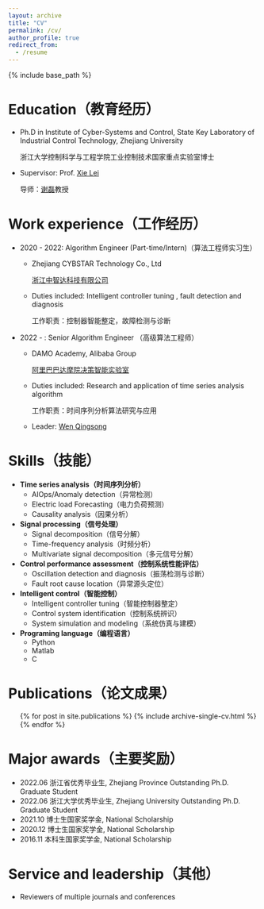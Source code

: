 ```yaml
---
layout: archive
title: "CV"
permalink: /cv/
author_profile: true
redirect_from:
  - /resume
---
```


{% include base_path %}

Education（教育经历）
======
<!-- * B.S. in North China Electric Power Uni, GitHub University, 2012
* M.S. in Jekyll, GitHub University, 2014 -->
* Ph.D in Institute of Cyber-Systems and Control, State Key Laboratory of Industrial Control Technology, Zhejiang University

  浙江大学控制科学与工程学院工业控制技术国家重点实验室博士
  
* Supervisor: Prof. [Xie Lei](https://person.zju.edu.cn/leigh/0.html)

  导师：[谢磊](https://person.zju.edu.cn/leigh/0.html)教授

Work experience（工作经历）
======
* 2020 - 2022: Algorithm Engineer (Part-time/Intern)（算法工程师实习生）
  * Zhejiang CYBSTAR Technology Co., Ltd 
  
    [浙江中智达科技有限公司](http://www.cybstar.com/)
    
  * Duties included: Intelligent controller tuning , fault detection and diagnosis 
  
    工作职责：控制器智能整定，故障检测与诊断

* 2022 - : Senior Algorithm Engineer （高级算法工程师）
  * DAMO Academy, Alibaba Group
  
    [阿里巴巴达摩院决策智能实验室](https://damo.alibaba.com/labs/decision-intelligence) 
    
  * Duties included: Research and application of time series analysis algorithm 
  
    工作职责：时间序列分析算法研究与应用
    
  * Leader: [Wen Qingsong](https://sites.google.com/site/qingsongwen8/)
  
Skills（技能）
======
* **Time series analysis（时间序列分析）**
  * AIOps/Anomaly detection（异常检测）
  * Electric load Forecasting（电力负荷预测）
  * Causality analysis（因果分析）
* **Signal processing（信号处理）**
  * Signal decomposition（信号分解）
  * Time-frequency analysis（时频分析）
  * Multivariate signal decomposition（多元信号分解）
* **Control performance assessment（控制系统性能评估）**
  * Oscillation detection and diagnosis（振荡检测与诊断）
  * Fault root cause location（异常源头定位）
* **Intelligent control（智能控制）**
  * Intelligent controller tuning（智能控制器整定）
  * Control system identification（控制系统辨识）
  * System simulation and modeling（系统仿真与建模）
* **Programing language（编程语言）**
  * Python
  * Matlab
  * C

Publications（论文成果）
======
  <ul>{% for post in site.publications %}
    {% include archive-single-cv.html %}
  {% endfor %}</ul>
  
<!-- Talks
======
  <ul>{% for post in site.talks %}
    {% include archive-single-talk-cv.html %}
  {% endfor %}</ul>
  
Teaching
======
  <ul>{% for post in site.teaching %}
    {% include archive-single-cv.html %}
  {% endfor %}</ul> -->
  
Major awards（主要奖励）
======
* 2022.06 浙江省优秀毕业生, Zhejiang Province Outstanding Ph.D. Graduate Student
* 2022.06 浙江大学优秀毕业生, Zhejiang University Outstanding Ph.D. Graduate Student
* 2021.10 博士生国家奖学金, National Scholarship
* 2020.12 博士生国家奖学金, National Scholarship
* 2016.11 本科生国家奖学金, National Scholarship

Service and leadership（其他）
======
* Reviewers of multiple journals and conferences
